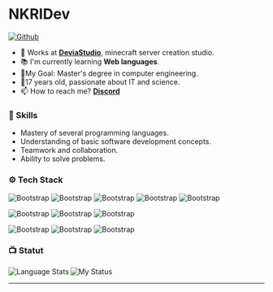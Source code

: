 
# NKRIDev

[![Github](https://img.shields.io/github/followers/NKRIDev?label=Follow&style=social)](https://github.com/NKRIDev)

- 🔮 Works at  [**DeviaStudio**](https://discord.gg/s53CnFqjnM), minecraft server creation studio. 
- 📚 I'm currently learning **Web languages**.
- 🎯My Goal: Master's degree in computer engineering.
- 💬17 years old, passionate about IT and science.
- 📫 How to reach me? [**Discord**](https://discord.gg/ECvtCadqDF)


### 📑 Skills

- Mastery of several programming languages.
- Understanding of basic software development concepts.
- Teamwork and collaboration.
- Ability to solve problems.


### ⚙️ Tech Stack

![Bootstrap](https://img.shields.io/badge/-Java-05122A?style=for-the-badge&logo=Java&color=313131) ![Bootstrap](https://img.shields.io/badge/-JavaScript-05122A?style=for-the-badge&logo=JavaScript&color=313131) ![Bootstrap](https://img.shields.io/badge/-Html5-05122A?style=for-the-badge&logo=Html5&color=313131) ![Bootstrap](https://img.shields.io/badge/-CSS3-05122A?style=for-the-badge&logo=CSS3&color=313131) ![Bootstrap](https://img.shields.io/badge/-MySQL-05122A?style=for-the-badge&logo=MySQL&color=313131) 

![Bootstrap](https://img.shields.io/badge/-Git-05122A?style=for-the-badge&logo=Git&color=313131) ![Bootstrap](https://img.shields.io/badge/-GitLab-05122A?style=for-the-badge&logo=GitLab&color=313131) ![Bootstrap](https://img.shields.io/badge/-GitHub-05122A?style=for-the-badge&logo=GitHub&color=313131)

 ![Bootstrap](https://img.shields.io/badge/-Visual%20Studio%20Code-05122A?style=for-the-badge&logo=Visual-Studio-Code&color=313131) ![Bootstrap](https://img.shields.io/badge/-IntelliJ%20IDEA-05122A?style=for-the-badge&logo=IntelliJ-IDEA&color=313131) ![Bootstrap](https://img.shields.io/badge/-Eclipse%20IDE-05122A?style=for-the-badge&logo=Eclipse-IDE&color=313131)


### 📺 Statut
<img align="left" alt="Language Stats" src="https://github-readme-stats.anuraghazra1.vercel.app/api/top-langs/?username=NKRIDev&show_icons=true&theme=dark"/>

![My Status](https://github-readme-stats.vercel.app/api?username=NKRIDev&show_icons=true&theme=dark)


---
